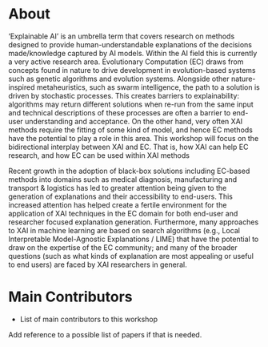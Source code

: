 # About

‘Explainable AI’ is an umbrella term that covers research on methods designed to provide human-understandable explanations of the decisions made/knowledge captured by AI models. Within the AI field this is currently a very active research area. Evolutionary Computation (EC) draws from concepts found in nature to drive development in evolution-based systems such as genetic algorithms and evolution systems. Alongside other nature-inspired metaheuristics, such as swarm intelligence, the path to a solution is driven by stochastic processes. This creates barriers to explainability: algorithms may return different solutions when re-run from the same input and technical descriptions of these processes are often a barrier to end-user understanding and acceptance. On the other hand, very often XAI methods require the fitting of some kind of model, and hence EC methods have the potential to play a role in this area. This workshop will focus on the bidirectional interplay between XAI and EC. That is, how XAI can help EC research, and how EC can be used within XAI methods

Recent growth in the adoption of black-box solutions including EC-based methods into domains such as medical diagnosis, manufacturing and transport & logistics has led to greater attention being given to the generation of explanations and their accessibility to end-users. This increased attention has helped create a fertile environment for the application of XAI techniques in the EC domain for both end-user and researcher focused explanation generation. Furthermore, many approaches to XAI in machine learning are based on search algorithms (e.g., Local Interpretable Model-Agnostic Explanations / LIME) that have the potential to draw on the expertise of the EC community; and many of the broader questions (such as what kinds of explanation are most appealing or useful to end users) are faced by XAI researchers in general.

# Main Contributors
- List of main contributors to this workshop


Add reference to a possible list of papers if that is needed.
